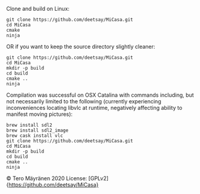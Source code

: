 Clone and build on Linux:

```
git clone https://github.com/deetsay/MiCasa.git
cd MiCasa
cmake
ninja
```

OR if you want to keep the source directory slightly cleaner:

```
git clone https://github.com/deetsay/MiCasa.git
cd MiCasa
mkdir -p build
cd build
cmake ..
ninja
```

Compilation was successful on OSX Catalina with commands including, but not
necessarily limited to the following (currently experiencing inconveniences
locating libvlc at runtime, negatively affecting ability to manifest moving
pictures):

```
brew install sdl2
brew install sdl2_image
brew cask install vlc
git clone https://github.com/deetsay/MiCasa.git
cd MiCasa
mkdir -p build
cd build
cmake ..
ninja
```

&copy; Tero Mäyränen 2020
License: [GPLv2]{https://github.com/deetsay/MiCasa}
